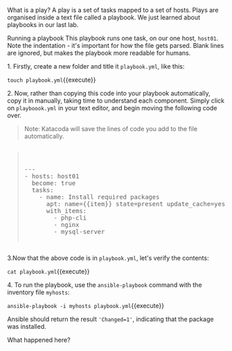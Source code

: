 
What is a play?
A play is a set of tasks mapped to a set of hosts. Plays are organised inside a text file called a playbook. We just learned about playbooks in our last lab.

Running a playbook
This playbook runs one task, on our one host, `host01`. Note the indentation - it's important for how the file gets parsed. Blank lines are ignored, but makes the playbook more readable for humans.

1\. Firstly, create a new folder and title it `playbook.yml`, like this:

`touch playbook.yml`{{execute}}

2\. Now, rather than copying this code into your playbook automatically, copy it in manually, taking time to understand each component. Simply click on `playboook.yml` in your text editor, and begin moving the following code over.

>Note: Katacoda will save the lines of code you add to the file automatically.

<pre class="file" data-filename="playbook.yml"><blockquote>

---
- hosts: host01
  become: true
  tasks:
    - name: Install required packages
      apt: name={{item}} state=present update_cache=yes
      with_items:
        - php-cli
        - nginx
        - mysql-server

</blockquote></pre>

3\.Now that the above code is in `playbook.yml`, let's verify the contents:

`cat playbook.yml`{{execute}}

4\. To run the playbook, use the `ansible-playbook` command with the inventory file `myhosts`:

`ansible-playbook -i myhosts playbook.yml`{{execute}}

Ansible should return the result `'Changed=1'`, indicating that the package was installed.

What happened here?
